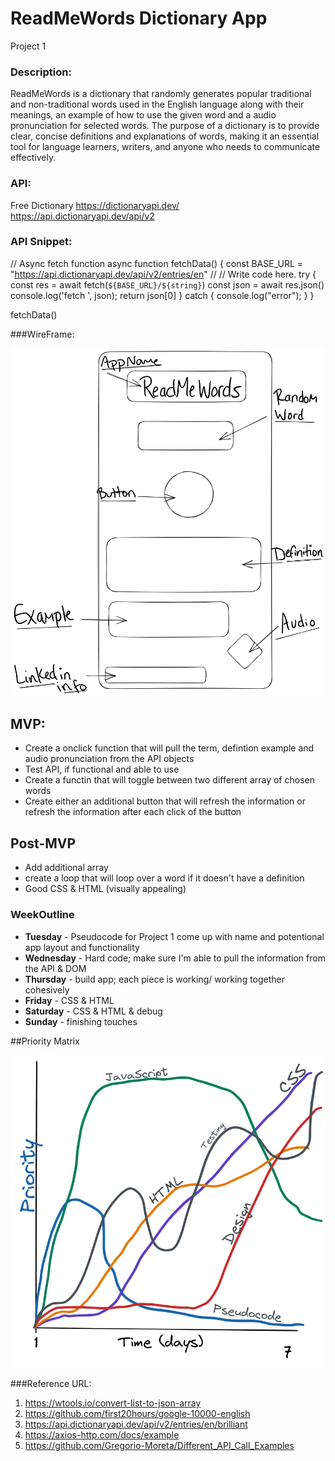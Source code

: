 # ReadMeWords Dictionary App

Project 1

### Description:

ReadMeWords is a dictionary that randomly generates popular traditional and non-traditional words used in the English language along with their meanings, an example of how to use the given word and a audio pronunciation for selected words. The purpose of a dictionary is to provide clear, concise definitions and explanations of words, making it an essential tool for language learners, writers, and anyone who needs to communicate effectively.

### API:

Free Dictionary
https://dictionaryapi.dev/
https://api.dictionaryapi.dev/api/v2

### API Snippet:

// Async fetch function
async function fetchData() {
    const BASE_URL = "https://api.dictionaryapi.dev/api/v2/entries/en"
    //   // Write code here.
    try {
      const res = await fetch(`${BASE_URL}/${string}`)
      const json = await res.json()
      console.log('fetch     ', json);
      return json[0] 
      }
    catch {
      console.log("error");
    }
  }

fetchData()


###WireFrame: 

<img src="images/WireFrame2.png">


## MVP: 

- Create a onclick function that will pull the term, defintion example and audio pronunciation from the API objects
- Test API, if functional and able to use
- Create a functin that will toggle between two different array of chosen words
- Create either an additional button that will refresh the information or refresh the information after each click of the button 

## Post-MVP

- Add additional array
- create a loop that will loop over a word if it doesn't have a definition 
- Good CSS & HTML (visually appealing)



### WeekOutline

- **Tuesday** - Pseudocode for Project 1 come up with name and potentional app layout and functionality 
- **Wednesday** - Hard code; make sure I'm able to pull the information from the API & DOM
- **Thursday** - build app; each piece is working/ working together cohesively
- **Friday** - CSS & HTML 
- **Saturday** - CSS & HTML & debug
- **Sunday** - finishing touches 

##Priority Matrix

<img src="images/Priority-Matrix.png">


###Reference URL:

  1. https://wtools.io/convert-list-to-json-array
  2. https://github.com/first20hours/google-10000-english
  3. https://api.dictionaryapi.dev/api/v2/entries/en/brilliant
  4. https://axios-http.com/docs/example
  5. https://github.com/Gregorio-Moreta/Different_API_Call_Examples